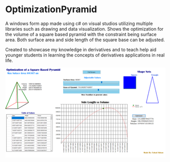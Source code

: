 # OptimizationPyramid
A windows form app made using c# on visual studios utilizing multiple libraries such as drawing and data visualization. 
Shows the optimization for the volume of a square based pyramid with the constraint being surface area.
Both surface area and side length of the square base can be adjusted.

Created to showcase my knowledge in derivatives and to teach help aid younger students in learning the concepts of derivatives applications in real life.




![alt text](https://github.com/FahadAdnan/OptimizationPyramid/blob/master/OptimizationMathCode/OptimizationAppImage.png)
